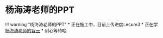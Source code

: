 # 杨海涛老师的PPT
!!! warning "杨海涛老师的PPT"
    * 正在施工中，目前上传进度Lecure3
    * 正在学[杨海涛老师的智云](https://classroom.zju.edu.cn/coursedetail?course_id=57619&tenant_code=112)
    * 耐心等待哈

<object data="复变PPT_yht.pdf" type="application/pdf" width="100%" height="800">
    <embed src="复变PPT_yht.pdf" type="application/pdf" />
</object>

